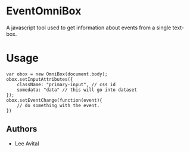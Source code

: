 EventOmniBox
============

A javascript tool used to get information about events from a single text-box.



Usage
=====


    var obox = new OmniBox(document.body);
    obox.setInputAttributes({
		className: "primary-input", // css id
		somedata: "data" // this will go into dataset
    });
    obox.setEventChange(function(event){
		// do something with the event.
    })



Authors
-------

+ Lee Avital